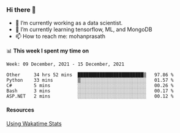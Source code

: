 ### Hi there 👋

- 🔭 I’m currently working as a data scientist.
- 🌱 I’m currently learning tensorflow, ML, and MongoDB
- 📫 How to reach me: mohanprasath

📊 **This week I spent my time on**
<!--START_SECTION:waka-->
```text
Week: 09 December, 2021 - 15 December, 2021

Other     34 hrs 52 mins  ████████████████████████▒   97.86 % 
Python    33 mins         ▒░░░░░░░░░░░░░░░░░░░░░░░░   01.57 % 
C#        5 mins          ░░░░░░░░░░░░░░░░░░░░░░░░░   00.26 % 
Bash      3 mins          ░░░░░░░░░░░░░░░░░░░░░░░░░   00.17 % 
ASP.NET   2 mins          ░░░░░░░░░░░░░░░░░░░░░░░░░   00.12 % 
```
<!--END_SECTION:waka-->

#### Resources
[Using Wakatime Stats](https://github.com/marketplace/actions/waka-readme)
